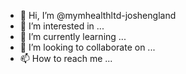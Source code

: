 - 👋 Hi, I’m @mymhealthltd-joshengland
- 👀 I’m interested in ...
- 🌱 I’m currently learning ...
- 💞️ I’m looking to collaborate on ...
- 📫 How to reach me ...

<!---
mymhealthltd-joshengland/mymhealthltd-joshengland is a ✨ special ✨ repository because its `README.md` (this file) appears on your GitHub profile.
You can click the Preview link to take a look at your changes.
--->
